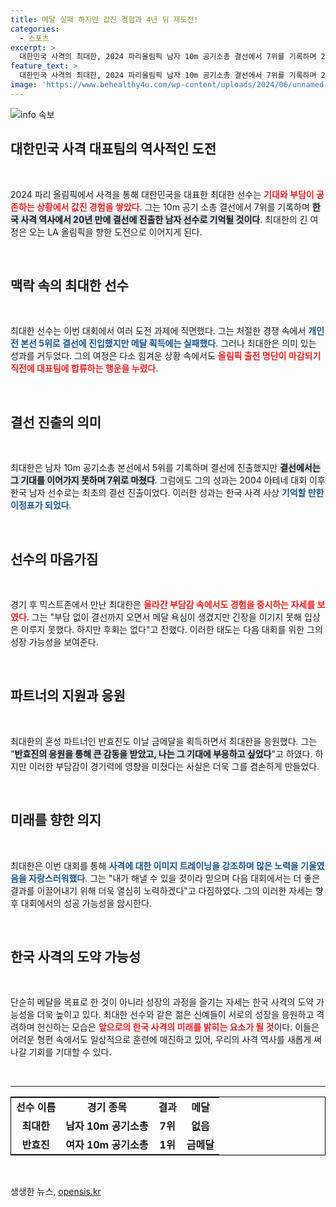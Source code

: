 ```yaml
---
title: 메달 실패 하지만 값진 경험과 4년 뒤 재도전!
categories:
  - 스포츠
excerpt: >
  대한민국 사격의 최대한, 2024 파리올림픽 남자 10m 공기소총 결선에서 7위를 기록하며 20년 만의 값진 성과를 남겼다. 경험을 통해 더욱 발전할 것을 다짐한 그의 이야기를 들어보자!
feature_text: >
  대한민국 사격의 최대한, 2024 파리올림픽 남자 10m 공기소총 결선에서 7위를 기록하며 20년 만의 값진 성과를 남겼다. 경험을 통해 더욱 발전할 것을 다짐한 그의 이야기를 들어보자!
image: 'https://www.behealthy4u.com/wp-content/uploads/2024/06/unnamed-file.png'
---
```


<p><img src="https://www.behealthy4u.com/wp-content/uploads/2024/06/unnamed-file.png" alt="info 속보" /></p>

<h2 data-ke-size="size26">대한민국 사격 대표팀의 역사적인 도전</h2>

<p data-ke-size="size16">&nbsp;</p>

<p>2024 파리 올림픽에서 사격을 통해 대한민국을 대표한 최대한 선수는 <b><span style="color: #ee2323;">기대와 부담이 공존하는 상황에서 값진 경험을 쌓았다</span></b>. 그는 10m 공기 소총 결선에서 7위를 기록하며 <b><span style="background-color: #21538527;">한국 사격 역사에서 20년 만에 결선에 진출한 남자 선수로 기억될 것이다</span></b>. 최대한의 긴 여정은 오는 LA 올림픽을 향한 도전으로 이어지게 된다.</p>

<p data-ke-size="size16">&nbsp;</p>

<h2 data-ke-size="size26">맥락 속의 최대한 선수</h2>

<p data-ke-size="size16">&nbsp;</p>

<p>최대한 선수는 이번 대회에서 여러 도전 과제에 직면했다. 그는 처절한 경쟁 속에서 <b><span style="color: #1a5490;">개인전 본선 5위로 결선에 진입했지만 메달 획득에는 실패했다</span></b>. 그러나 최대한은 의미 있는 성과를 거두었다. 그의 여정은 다소 힘겨운 상황 속에서도 <b><span style="color: #ee2323;">올림픽 출전 명단이 마감되기 직전에 대표팀에 합류하는 행운을 누렸다</span></b>.</p>

<p data-ke-size="size16">&nbsp;</p>

<h2 data-ke-size="size26">결선 진출의 의미</h2>

<p data-ke-size="size16">&nbsp;</p>

<p>최대한은 남자 10m 공기소총 본선에서 5위를 기록하며 결선에 진출했지만 <b><span style="background-color: #21538527;">결선에서는 그 기대를 이어가지 못하며 7위로 마쳤다</span></b>. 그럼에도 그의 성과는 2004 아테네 대회 이후 한국 남자 선수로는 최초의 결선 진출이었다. 이러한 성과는 한국 사격 사상 <b><span style="color: #1a5490;">기억할 만한 이정표가 되었다</span></b>.</p>

<p data-ke-size="size16">&nbsp;</p>

<h2 data-ke-size="size26">선수의 마음가짐</h2>

<p data-ke-size="size16">&nbsp;</p>

<p>경기 후 믹스트존에서 만난 최대한은 <b><span style="color: #ee2323;">올라간 부담감 속에서도 경험을 중시하는 자세를 보였다</span></b>. 그는 "부담 없이 결선까지 오면서 메달 욕심이 생겼지만 긴장을 이기지 못해 입상은 이루지 못했다. 하지만 후회는 없다"고 전했다. 이러한 태도는 다음 대회를 위한 그의 성장 가능성을 보여준다.</p>

<p data-ke-size="size16">&nbsp;</p>

<h2 data-ke-size="size26">파트너의 지원과 응원</h2>

<p data-ke-size="size16">&nbsp;</p>

<p>최대한의 혼성 파트너인 반효진도 이날 금메달을 획득하면서 최대한을 응원했다. 그는 "<b><span style="background-color: #21538527;">반효진의 응원을 통해 큰 감동을 받았고, 나는 그 기대에 부응하고 싶었다</span></b>"고 하였다. 하지만 이러한 부담감이 경기력에 영향을 미쳤다는 사실은 더욱 그를 겸손하게 만들었다.</p>

<p data-ke-size="size16">&nbsp;</p>

<h2 data-ke-size="size26">미래를 향한 의지</h2>

<p data-ke-size="size16">&nbsp;</p>

<p>최대한은 이번 대회를 통해 <b><span style="color: #1a5490;">사격에 대한 이미지 트레이닝을 강조하며 많은 노력을 기울였음을 자랑스러워했다</span></b>. 그는 "내가 해낼 수 있을 것이라 믿으며 다음 대회에서는 더 좋은 결과를 이끌어내기 위해 더욱 열심히 노력하겠다"고 다짐하였다. 그의 이러한 자세는 향후 대회에서의 성공 가능성을 암시한다.</p>

<p data-ke-size="size16">&nbsp;</p>

<h2 data-ke-size="size26">한국 사격의 도약 가능성</h2>

<p data-ke-size="size16">&nbsp;</p>

<p>단순히 메달을 목표로 한 것이 아니라 성장의 과정을 즐기는 자세는 한국 사격의 도약 가능성을 더욱 높이고 있다. 최대한 선수와 같은 젊은 신예들이 서로의 성장을 응원하고 격려하며 헌신하는 모습은 <b><span style="color: #ee2323;">앞으로의 한국 사격의 미래를 밝히는 요소가 될 것</span></b>이다. 이들은 어려운 형편 속에서도 일상적으로 훈련에 매진하고 있어, 우리의 사격 역사를 새롭게 써나갈 기회를 기대할 수 있다.</p>

<p data-ke-size="size16">&nbsp;</p>

<hr>

<table style="width: 100%; border-collapse: collapse; border: 1px solid #000;">
    <tr>
        <td style="text-align: center; height: 17px;"><b>선수 이름</b></td>
        <td style="text-align: center; height: 17px;"><b>경기 종목</b></td>
        <td style="text-align: center; height: 17px;"><b>결과</b></td>
        <td style="text-align: center; height: 17px;"><b>메달</b></td>
    </tr>
    <tr>
        <td style="text-align: center; height: 17px;"><b>최대한</b></td>
        <td style="text-align: center; height: 17px;"><b>남자 10m 공기소총</b></td>
        <td style="text-align: center; height: 17px;"><b>7위</b></td>
        <td style="text-align: center; height: 17px;"><b>없음</b></td>
    </tr>
    <tr>
        <td style="text-align: center; height: 17px;"><b>반효진</b></td>
        <td style="text-align: center; height: 17px;"><b>여자 10m 공기소총</b></td>
        <td style="text-align: center; height: 17px;"><b>1위</b></td>
        <td style="text-align: center; height: 17px;"><b>금메달</b></td>
    </tr>
</table>

<p data-ke-size="size16">&nbsp;</p>
생생한 뉴스, <a href="https://opensis.kr" rel="dofollow">opensis.kr</a>


